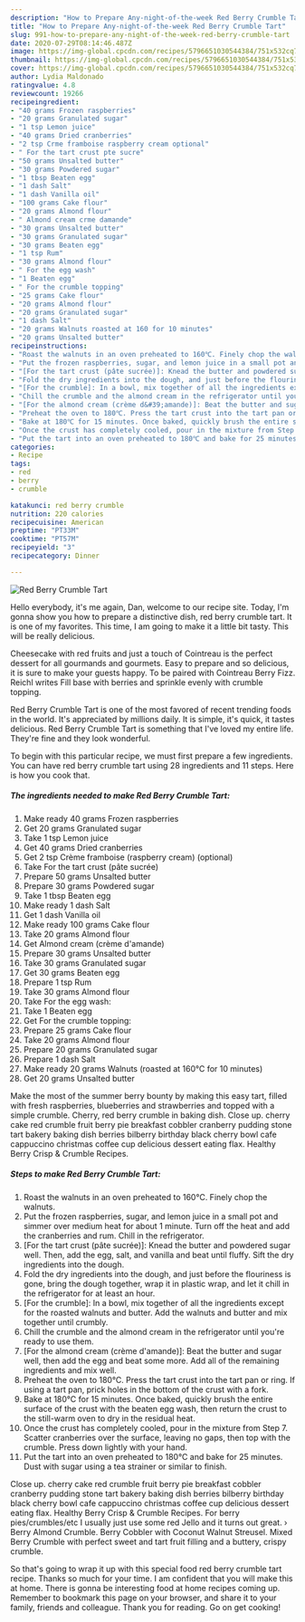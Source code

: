 ```yaml
---
description: "How to Prepare Any-night-of-the-week Red Berry Crumble Tart"
title: "How to Prepare Any-night-of-the-week Red Berry Crumble Tart"
slug: 991-how-to-prepare-any-night-of-the-week-red-berry-crumble-tart
date: 2020-07-29T08:14:46.487Z
image: https://img-global.cpcdn.com/recipes/5796651030544384/751x532cq70/red-berry-crumble-tart-recipe-main-photo.jpg
thumbnail: https://img-global.cpcdn.com/recipes/5796651030544384/751x532cq70/red-berry-crumble-tart-recipe-main-photo.jpg
cover: https://img-global.cpcdn.com/recipes/5796651030544384/751x532cq70/red-berry-crumble-tart-recipe-main-photo.jpg
author: Lydia Maldonado
ratingvalue: 4.8
reviewcount: 19266
recipeingredient:
- "40 grams Frozen raspberries"
- "20 grams Granulated sugar"
- "1 tsp Lemon juice"
- "40 grams Dried cranberries"
- "2 tsp Crme framboise raspberry cream optional"
- " For the tart crust pte sucre"
- "50 grams Unsalted butter"
- "30 grams Powdered sugar"
- "1 tbsp Beaten egg"
- "1 dash Salt"
- "1 dash Vanilla oil"
- "100 grams Cake flour"
- "20 grams Almond flour"
- " Almond cream crme damande"
- "30 grams Unsalted butter"
- "30 grams Granulated sugar"
- "30 grams Beaten egg"
- "1 tsp Rum"
- "30 grams Almond flour"
- " For the egg wash"
- "1 Beaten egg"
- " For the crumble topping"
- "25 grams Cake flour"
- "20 grams Almond flour"
- "20 grams Granulated sugar"
- "1 dash Salt"
- "20 grams Walnuts roasted at 160 for 10 minutes"
- "20 grams Unsalted butter"
recipeinstructions:
- "Roast the walnuts in an oven preheated to 160℃. Finely chop the walnuts."
- "Put the frozen raspberries, sugar, and lemon juice in a small pot and simmer over medium heat for about 1 minute. Turn off the heat and add the cranberries and rum. Chill in the refrigerator."
- "[For the tart crust (pâte sucrée)]: Knead the butter and powdered sugar well. Then, add the egg, salt, and vanilla and beat until fluffy. Sift the dry ingredients into the dough."
- "Fold the dry ingredients into the dough, and just before the flouriness is gone, bring the dough together, wrap it in plastic wrap, and let it chill in the refrigerator for at least an hour."
- "[For the crumble]: In a bowl, mix together of all the ingredients except for the roasted walnuts and butter. Add the walnuts and butter and mix together until crumbly."
- "Chill the crumble and the almond cream in the refrigerator until you&#39;re ready to use them."
- "[For the almond cream (crème d&#39;amande)]: Beat the butter and sugar well, then add the egg and beat some more. Add all of the remaining ingredients and mix well."
- "Preheat the oven to 180℃. Press the tart crust into the tart pan or ring. If using a tart pan, prick holes in the bottom of the crust with a fork."
- "Bake at 180℃ for 15 minutes. Once baked, quickly brush the entire surface of the crust with the beaten egg wash, then return the crust to the still-warm oven to dry in the residual heat."
- "Once the crust has completely cooled, pour in the mixture from Step 7. Scatter cranberries over the surface, leaving no gaps, then top with the crumble. Press down lightly with your hand."
- "Put the tart into an oven preheated to 180℃ and bake for 25 minutes. Dust with sugar using a tea strainer or similar to finish."
categories:
- Recipe
tags:
- red
- berry
- crumble

katakunci: red berry crumble 
nutrition: 220 calories
recipecuisine: American
preptime: "PT33M"
cooktime: "PT57M"
recipeyield: "3"
recipecategory: Dinner

---
```



![Red Berry Crumble Tart](https://img-global.cpcdn.com/recipes/5796651030544384/751x532cq70/red-berry-crumble-tart-recipe-main-photo.jpg)

Hello everybody, it's me again, Dan, welcome to our recipe site. Today, I'm gonna show you how to prepare a distinctive dish, red berry crumble tart. It is one of my favorites. This time, I am going to make it a little bit tasty. This will be really delicious.

Cheesecake with red fruits and just a touch of Cointreau is the perfect dessert for all gourmands and gourmets. Easy to prepare and so delicious, it is sure to make your guests happy. To be paired with Cointreau Berry Fizz. Reichl writes Fill base with berries and sprinkle evenly with crumble topping.

Red Berry Crumble Tart is one of the most favored of recent trending foods in the world. It's appreciated by millions daily. It is simple, it's quick, it tastes delicious. Red Berry Crumble Tart is something that I've loved my entire life. They're fine and they look wonderful.


To begin with this particular recipe, we must first prepare a few ingredients. You can have red berry crumble tart using 28 ingredients and 11 steps. Here is how you cook that.

<!--inarticleads1-->

##### The ingredients needed to make Red Berry Crumble Tart:

1. Make ready 40 grams Frozen raspberries
1. Get 20 grams Granulated sugar
1. Take 1 tsp Lemon juice
1. Get 40 grams Dried cranberries
1. Get 2 tsp Crème framboise (raspberry cream) (optional)
1. Take  For the tart crust (pâte sucrée)
1. Prepare 50 grams Unsalted butter
1. Prepare 30 grams Powdered sugar
1. Take 1 tbsp Beaten egg
1. Make ready 1 dash Salt
1. Get 1 dash Vanilla oil
1. Make ready 100 grams Cake flour
1. Take 20 grams Almond flour
1. Get  Almond cream (crème d&#39;amande)
1. Prepare 30 grams Unsalted butter
1. Take 30 grams Granulated sugar
1. Get 30 grams Beaten egg
1. Prepare 1 tsp Rum
1. Take 30 grams Almond flour
1. Take  For the egg wash:
1. Take 1 Beaten egg
1. Get  For the crumble topping:
1. Prepare 25 grams Cake flour
1. Take 20 grams Almond flour
1. Prepare 20 grams Granulated sugar
1. Prepare 1 dash Salt
1. Make ready 20 grams Walnuts (roasted at 160℃ for 10 minutes)
1. Get 20 grams Unsalted butter


Make the most of the summer berry bounty by making this easy tart, filled with fresh raspberries, blueberries and strawberries and topped with a simple crumble. Cherry, red berry crumble in baking dish. Close up. cherry cake red crumble fruit berry pie breakfast cobbler cranberry pudding stone tart bakery baking dish berries bilberry birthday black cherry bowl cafe cappuccino christmas coffee cup delicious dessert eating flax. Healthy Berry Crisp &amp; Crumble Recipes. 

<!--inarticleads2-->

##### Steps to make Red Berry Crumble Tart:

1. Roast the walnuts in an oven preheated to 160℃. Finely chop the walnuts.
1. Put the frozen raspberries, sugar, and lemon juice in a small pot and simmer over medium heat for about 1 minute. Turn off the heat and add the cranberries and rum. Chill in the refrigerator.
1. [For the tart crust (pâte sucrée)]: Knead the butter and powdered sugar well. Then, add the egg, salt, and vanilla and beat until fluffy. Sift the dry ingredients into the dough.
1. Fold the dry ingredients into the dough, and just before the flouriness is gone, bring the dough together, wrap it in plastic wrap, and let it chill in the refrigerator for at least an hour.
1. [For the crumble]: In a bowl, mix together of all the ingredients except for the roasted walnuts and butter. Add the walnuts and butter and mix together until crumbly.
1. Chill the crumble and the almond cream in the refrigerator until you&#39;re ready to use them.
1. [For the almond cream (crème d&#39;amande)]: Beat the butter and sugar well, then add the egg and beat some more. Add all of the remaining ingredients and mix well.
1. Preheat the oven to 180℃. Press the tart crust into the tart pan or ring. If using a tart pan, prick holes in the bottom of the crust with a fork.
1. Bake at 180℃ for 15 minutes. Once baked, quickly brush the entire surface of the crust with the beaten egg wash, then return the crust to the still-warm oven to dry in the residual heat.
1. Once the crust has completely cooled, pour in the mixture from Step 7. Scatter cranberries over the surface, leaving no gaps, then top with the crumble. Press down lightly with your hand.
1. Put the tart into an oven preheated to 180℃ and bake for 25 minutes. Dust with sugar using a tea strainer or similar to finish.


Close up. cherry cake red crumble fruit berry pie breakfast cobbler cranberry pudding stone tart bakery baking dish berries bilberry birthday black cherry bowl cafe cappuccino christmas coffee cup delicious dessert eating flax. Healthy Berry Crisp &amp; Crumble Recipes. For berry pies/crumbles/etc I usually just use some red Jello and it turns out great. › Berry Almond Crumble. Berry Cobbler with Coconut Walnut Streusel. Mixed Berry Crumble with perfect sweet and tart fruit filling and a buttery, crispy crumble. 

So that's going to wrap it up with this special food red berry crumble tart recipe. Thanks so much for your time. I am confident that you will make this at home. There is gonna be interesting food at home recipes coming up. Remember to bookmark this page on your browser, and share it to your family, friends and colleague. Thank you for reading. Go on get cooking!
